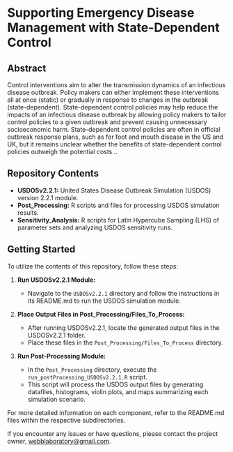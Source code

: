 # Supporting Emergency Disease Management with State-Dependent Control

## Abstract

Control interventions aim to alter the transmission dynamics of an infectious disease outbreak. Policy makers can either implement these interventions all at once (static) or gradually in response to changes in the outbreak (state-dependent). State-dependent control policies may help reduce the impacts of an infectious disease outbreak by allowing policy makers to tailor control policies to a given outbreak and prevent causing unnecessary socioeconomic harm. State-dependent control policies are often in official outbreak response plans, such as for foot and mouth disease in the US  and UK, but it remains unclear whether the benefits of state-dependent control policies outweigh the potential costs...

## Repository Contents

- **USDOSv2.2.1:** United States Disease Outbreak Simulation (USDOS) version 2.2.1 module.
- **Post_Processing:** R scripts and files for processing USDOS simulation results.
- **Sensitivity_Analysis:** R scripts for Latin Hypercube Sampling (LHS) of parameter sets and analyzing USDOS sensitivity runs.

## Getting Started

To utilize the contents of this repository, follow these steps:

1. **Run USDOSv2.2.1 Module:**
   - Navigate to the `USDOSv2.2.1` directory and follow the instructions in its README.md to run the USDOS simulation module.

2. **Place Output Files in Post_Processing/Files_To_Process:**
   - After running USDOSv2.2.1, locate the generated output files in the USDOSv2.2.1 folder.
   - Place these files in the `Post_Processing/Files_To_Process` directory.

3. **Run Post-Processing Module:**
   - In the `Post_Processing` directory, execute the `run_postProcessing_USDOSv2.2.1.R` script.
   - This script will process the USDOS output files by generating datafiles, histograms, violin plots, and maps summarizing each simulation scenario.

For more detailed information on each component, refer to the README.md files within the respective subdirectories.

If you encounter any issues or have questions, please contact the project owner, webblaboratory@gmail.com.
